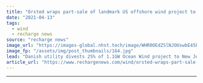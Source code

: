 ```yaml
---
title: "Orsted wraps part-sale of landmark US offshore wind project to state energy company"
date: "2021-04-13"
tags: 
  - wind
  - recharge news
source: "recharge news"
image_url: "https://images-global.nhst.tech/image/WHR0OEdZSlNJOUswbE45bFBuYmFlSEwzY2YxRU12Q2I3b3E5RzI0MTczUT0=/nhst/binary/6171137539a712a0e7aa050ad8a94a62"
image_fp: "/assets/img/post_thumbnails/164.jpg"
lead: "Danish utility divests 25% of 1.1GW Ocean Wind project to New Jersey’s Public Service Enterprise Group"
article_url: "https://www.rechargenews.com/wind/orsted-wraps-part-sale-of-landmark-us-offshore-wind-project-to-state-energy-company/2-1-994684"
---
```


---
